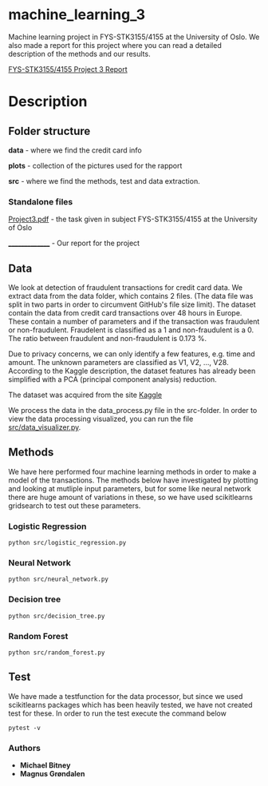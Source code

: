 # machine_learning_3
Machine learning project in FYS-STK3155/4155 at the University of Oslo. We also made a report for this project where you can read a detailed description of the methods and our results. 

[FYS-STK3155/4155 Project 3 Report](https://github.com/michaesb/machine_learning_3/)


# Description

## Folder structure

**data** - where we find the credit card info

**plots** - collection of the pictures used for the rapport

**src** - where we find the methods, test and data extraction.

### Standalone files

[Project3.pdf](https://github.com/michaesb/machine_learning_3/blob/master/Project3.pdf) - the task given in subject FYS-STK3155/4155 at the University of Oslo

[_____________](https://github.com/michaesb/machine_learning_3/) - Our report for the project

## Data
We look at detection of fraudulent transactions for credit card data. We extract data from the data folder, which contains 2 files. (The data file was split in two parts in order to circumvent GitHub's file size limit).
The dataset contain the data from credit card transactions over 48 hours in Europe. These contain a number of parameters and if the transaction was fraudulent or non-fraudulent. Fraudelent is classified as a 1 and non-fraudulent is a 0. The ratio between fraudulent and non-fraudulent is 0.173 %.

Due to privacy concerns, we can only identify a few features, e.g. time and amount. The unknown parameters are classified as V1, V2, ..., V28. According to the Kaggle description, the dataset features has already been simplified with a PCA (principal component analysis) reduction.

The dataset was acquired from the site
[Kaggle](https://www.kaggle.com/mlg-ulb/creditcardfraud)

We process the data in the data_process.py file in the src-folder. In order to view the data processing visualized, you can run the file [src/data_visualizer.py](https://github.com/michaesb/machine_learning_3/blob/master/src/data_visualizer.py).


## Methods

We have here performed four machine learning methods in order to make a model of the transactions.
The methods below have investigated by plotting and looking at mutliple input parameters, but for some like neural network there are huge amount of variations in these, so we have used scikitlearns gridsearch to test out these parameters.

### Logistic Regression

```
python src/logistic_regression.py
```

### Neural Network

```
python src/neural_network.py
```

### Decision tree

```
python src/decision_tree.py
```

### Random Forest

```
python src/random_forest.py
```

## Test

We have made a testfunction for the data processor, but since we used scikitlearns packages which has been heavily tested, we have not created test for these.
In order to run the test execute the command below
```
pytest -v
```




### Authors

* **Michael Bitney**
* **Magnus Grøndalen**
